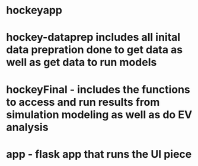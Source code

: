 # hockeyapp

# hockey-dataprep includes all inital data prepration done to get data as well as get data to run models
# hockeyFinal - includes the functions to access and run results from simulation modeling as well as do EV analysis
# app - flask app that runs the UI piece
